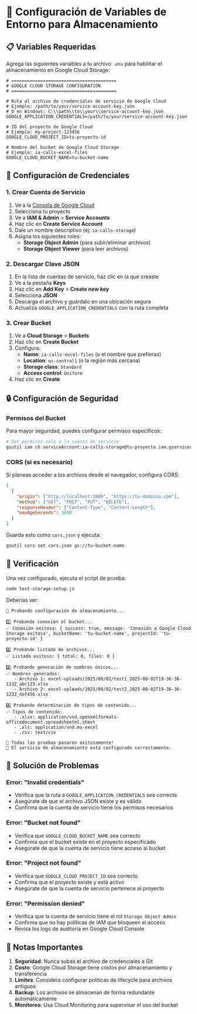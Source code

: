# 🔧 Configuración de Variables de Entorno para Almacenamiento

## 📋 Variables Requeridas

Agrega las siguientes variables a tu archivo `.env` para habilitar el almacenamiento en Google Cloud Storage:

```env
# ========================================
# GOOGLE CLOUD STORAGE CONFIGURATION
# ========================================

# Ruta al archivo de credenciales de servicio de Google Cloud
# Ejemplo: /path/to/your/service-account-key.json
# O en Windows: C:\\path\\to\\your\\service-account-key.json
GOOGLE_APPLICATION_CREDENTIALS=/path/to/your/service-account-key.json

# ID del proyecto de Google Cloud
# Ejemplo: my-project-123456
GOOGLE_CLOUD_PROJECT_ID=tu-proyecto-id

# Nombre del bucket de Google Cloud Storage
# Ejemplo: ia-calls-excel-files
GOOGLE_CLOUD_BUCKET_NAME=tu-bucket-name
```

## 🔑 Configuración de Credenciales

### 1. Crear Cuenta de Servicio

1. Ve a la [Consola de Google Cloud](https://console.cloud.google.com/)
2. Selecciona tu proyecto
3. Ve a **IAM & Admin** > **Service Accounts**
4. Haz clic en **Create Service Account**
5. Dale un nombre descriptivo (ej: `ia-calls-storage`)
6. Asigna los siguientes roles:
   - **Storage Object Admin** (para subir/eliminar archivos)
   - **Storage Object Viewer** (para leer archivos)

### 2. Descargar Clave JSON

1. En la lista de cuentas de servicio, haz clic en la que creaste
2. Ve a la pestaña **Keys**
3. Haz clic en **Add Key** > **Create new key**
4. Selecciona **JSON**
5. Descarga el archivo y guárdalo en una ubicación segura
6. Actualiza `GOOGLE_APPLICATION_CREDENTIALS` con la ruta completa

### 3. Crear Bucket

1. Ve a **Cloud Storage** > **Buckets**
2. Haz clic en **Create Bucket**
3. Configura:
   - **Name**: `ia-calls-excel-files` (o el nombre que prefieras)
   - **Location**: `us-central1` (o la región más cercana)
   - **Storage class**: `Standard`
   - **Access control**: `Uniform`
4. Haz clic en **Create**

## 🔒 Configuración de Seguridad

### Permisos del Bucket

Para mayor seguridad, puedes configurar permisos específicos:

```bash
# Dar permisos solo a la cuenta de servicio
gsutil iam ch serviceAccount:ia-calls-storage@tu-proyecto.iam.gserviceaccount.com:objectAdmin gs://tu-bucket-name
```

### CORS (si es necesario)

Si planeas acceder a los archivos desde el navegador, configura CORS:

```json
[
  {
    "origin": ["http://localhost:3000", "https://tu-dominio.com"],
    "method": ["GET", "POST", "PUT", "DELETE"],
    "responseHeader": ["Content-Type", "Content-Length"],
    "maxAgeSeconds": 3600
  }
]
```

Guarda esto como `cors.json` y ejecuta:
```bash
gsutil cors set cors.json gs://tu-bucket-name
```

## 🧪 Verificación

Una vez configurado, ejecuta el script de prueba:

```bash
node test-storage-setup.js
```

Deberías ver:
```
🧪 Probando configuración de almacenamiento...

1️⃣ Probando conexión al bucket...
✅ Conexión exitosa: { success: true, message: 'Conexión a Google Cloud Storage exitosa', bucketName: 'tu-bucket-name', projectId: 'tu-proyecto-id' }

2️⃣ Probando listado de archivos...
✅ Listado exitoso: { total: 0, files: 0 }

3️⃣ Probando generación de nombres únicos...
✅ Nombres generados:
   - Archivo 1: excel-uploads/2025/08/02/test1_2025-08-02T19-36-36-123Z_abc123.xlsx
   - Archivo 2: excel-uploads/2025/08/02/test2_2025-08-02T19-36-36-123Z_def456.xlsx

4️⃣ Probando determinación de tipos de contenido...
✅ Tipos de contenido:
   - .xlsx: application/vnd.openxmlformats-officedocument.spreadsheetml.sheet
   - .xls: application/vnd.ms-excel
   - .csv: text/csv

🎉 Todas las pruebas pasaron exitosamente!
📁 El servicio de almacenamiento está configurado correctamente.
```

## 🚨 Solución de Problemas

### Error: "Invalid credentials"
- Verifica que la ruta a `GOOGLE_APPLICATION_CREDENTIALS` sea correcta
- Asegúrate de que el archivo JSON existe y es válido
- Confirma que la cuenta de servicio tiene los permisos necesarios

### Error: "Bucket not found"
- Verifica que `GOOGLE_CLOUD_BUCKET_NAME` sea correcto
- Confirma que el bucket existe en el proyecto especificado
- Asegúrate de que la cuenta de servicio tiene acceso al bucket

### Error: "Project not found"
- Verifica que `GOOGLE_CLOUD_PROJECT_ID` sea correcto
- Confirma que el proyecto existe y está activo
- Asegúrate de que la cuenta de servicio pertenece al proyecto

### Error: "Permission denied"
- Verifica que la cuenta de servicio tiene el rol `Storage Object Admin`
- Confirma que no hay políticas de IAM que bloqueen el acceso
- Revisa los logs de auditoría en Google Cloud Console

## 📝 Notas Importantes

1. **Seguridad**: Nunca subas el archivo de credenciales a Git
2. **Costo**: Google Cloud Storage tiene costos por almacenamiento y transferencia
3. **Límites**: Considera configurar políticas de lifecycle para archivos antiguos
4. **Backup**: Los archivos se almacenan de forma redundante automáticamente
5. **Monitoreo**: Usa Cloud Monitoring para supervisar el uso del bucket 